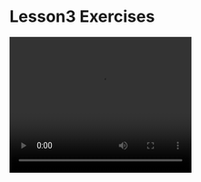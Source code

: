 # Lesson3 Exercises

<video width="320" height="240" controls>
  <source src="https://i.imgur.com/DlZcRTq.mp4" type="video/mp4">
  Your browser does not support the video tag.
</video>


